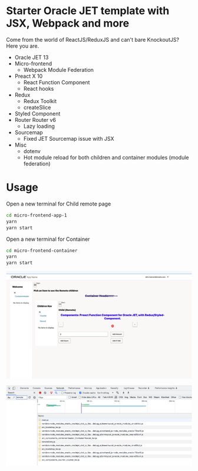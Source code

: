 # Starter Oracle JET template with JSX, Webpack and more
Come from the world of ReactJS/ReduxJS and can't bare KnockoutJS? Here you are.

- Oracle JET 13
- Micro-frontend
    - Webpack Module Federation
- Preact X 10
    - React Function Component
    - React hooks
- Redux
    - Redux Toolkit
    - createSlice
- Styled Component
- Router Router v6
    - Lazy loading
- Sourcemap
    - Fixed JET Sourcemap issue with JSX
- Misc
    - dotenv
    - Hot module reload for both children and container modules (module federation)

# Usage 
Open a new terminal for Child remote page
```bash
cd micro-frontend-app-1
yarn
yarn start

```

Open a new terminal for Container
```bash
cd micro-frontend-container
yarn
yarn start

```

![](doc/images/2022-10-09-00-54-01.png)

![](doc/images/2022-10-09-00-54-35.png)